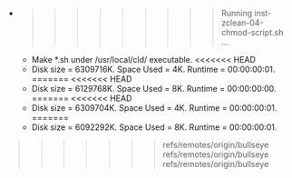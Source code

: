 * >>>>>>>>> Running inst-zclean-04-chmod-script.sh ...
  * Make *.sh under /usr/local/cld/ executable.
<<<<<<< HEAD
  * Disk size = 6309716K. Space Used = 4K. Runtime = 00:00:00:01.
=======
<<<<<<< HEAD
  * Disk size = 6129768K. Space Used = 8K. Runtime = 00:00:00:00.
=======
<<<<<<< HEAD
  * Disk size = 6309704K. Space Used = 4K. Runtime = 00:00:00:01.
=======
  * Disk size = 6092292K. Space Used = 8K. Runtime = 00:00:00:01.
>>>>>>> refs/remotes/origin/bullseye
>>>>>>> refs/remotes/origin/bullseye
>>>>>>> refs/remotes/origin/bullseye
